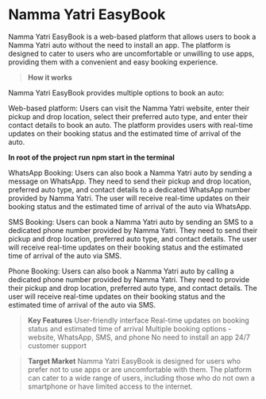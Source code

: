 # **Namma Yatri EasyBook**

Namma Yatri EasyBook is a web-based platform that allows users to book a Namma Yatri auto without the need to install an app. The platform is designed to cater to users who are uncomfortable or unwilling to use apps, providing them with a convenient and easy booking experience.

> **How it works**

Namma Yatri EasyBook provides multiple options to book an auto:

Web-based platform: Users can visit the Namma Yatri website, enter their pickup and drop location, select their preferred auto type, and enter their contact details to book an auto. The platform provides users with real-time updates on their booking status and the estimated time of arrival of the auto. 

**In root of the project run npm start in the terminal**

WhatsApp Booking: Users can also book a Namma Yatri auto by sending a message on WhatsApp. They need to send their pickup and drop location, preferred auto type, and contact details to a dedicated WhatsApp number provided by Namma Yatri. The user will receive real-time updates on their booking status and the estimated time of arrival of the auto via WhatsApp.

SMS Booking: Users can book a Namma Yatri auto by sending an SMS to a dedicated phone number provided by Namma Yatri. They need to send their pickup and drop location, preferred auto type, and contact details. The user will receive real-time updates on their booking status and the estimated time of arrival of the auto via SMS.

Phone Booking: Users can also book a Namma Yatri auto by calling a dedicated phone number provided by Namma Yatri. They need to provide their pickup and drop location, preferred auto type, and contact details. The user will receive real-time updates on their booking status and the estimated time of arrival of the auto via SMS.

> **Key Features**
User-friendly interface
Real-time updates on booking status and estimated time of arrival
Multiple booking options - website, WhatsApp, SMS, and phone
No need to install an app
24/7 customer support

> **Target Market**
Namma Yatri EasyBook is designed for users who prefer not to use apps or are uncomfortable with them. The platform can cater to a wide range of users, including those who do not own a smartphone or have limited access to the internet.
